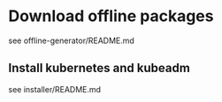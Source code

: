 # Download offline packages

see offline-generator/README.md

## Install kubernetes and kubeadm

see installer/README.md
